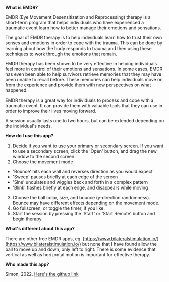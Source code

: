 **What is EMDR?**

EMDR (Eye Movement Desensitization and Reprocessing) therapy is a short-term program that helps individuals who have experienced a traumatic event learn how to better manage their emotions and sensations. 

The goal of EMDR therapy is to help individuals learn how to trust their own senses and emotions in order to cope with the trauma. This can be done by learning about how the body responds to trauma and then using these techniques to work through the emotions that remain.

EMDR therapy has been shown to be very effective in helping individuals feel more in control of their emotions and sensations. In some cases, EMDR has even been able to help survivors retrieve memories that they may have been unable to recall before. These memories can help individuals move on from the experience and provide them with new perspectives on what happened.

EMDR therapy is a great way for individuals to process and cope with a traumatic event. It can provide them with valuable tools that they can use in order to improve their lives moving forward.

A session usually lasts one to two hours, but can be extended depending on the individual's needs.

**How do I use this app?**

1. Decide if you want to use your primary or secondary screen. If you want to use a secondary screen, click the 'Open' button, and drag the new window to the second screen.
2. Choose the movement mode 
  - 'Bounce' hits each wall and reverses direction as you would expect
  - 'Sweep' pauses briefly at each edge of the screen
  - 'Sine' undulates and wiggles back and forth in a complex pattern
  - 'Blink' flashes briefly at each edge, and disappears while moving
3. Choose the ball color, size, and bounce (y-direction randomness). Bounce may have different effects depending on the movement mode.
4. Go fullscreen, or toggle the timer, if you like.
5. Start the session by pressing the 'Start' or 'Start Remote' button and begin therapy.

**What's different about this app?**

There are other free EMDR apps, eg. [https://www.bilateralstimulation.io/](https://www.bilateralstimulation.io/) but none that I have found allow the ball to move up and down, only left to right.
There is some evidence that vertical as well as horizontal motion is important for effective therapy.

**Who made this app?**

Simon, 2022. [Here's the github link](https://github.com/simonwisdom/emdr)


